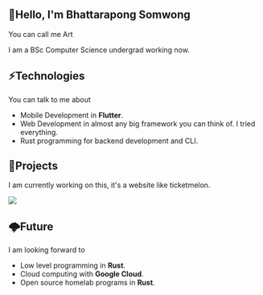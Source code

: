 ## 👋Hello, I'm Bhattarapong Somwong

You can call me Art

I am a BSc Computer Science undergrad working now.

## ⚡Technologies
You can talk to me about
- Mobile Development in **Flutter**.
- Web Development in almost any big framework you can think of. I tried everything.
- Rust programming for backend development and CLI.

## 🚧Projects
I am currently working on this, it's a website like ticketmelon.

<a href="https://github.com/grindarius/reeba">
  <img src="https://github-readme-stats.vercel.app/api/pin/?username=grindarius&repo=reeba&theme=tokyonight" />
</a>

## 🌩️Future
I am looking forward to
- Low level programming in **Rust**.
- Cloud computing with **Google Cloud**.
- Open source homelab programs in **Rust**.

